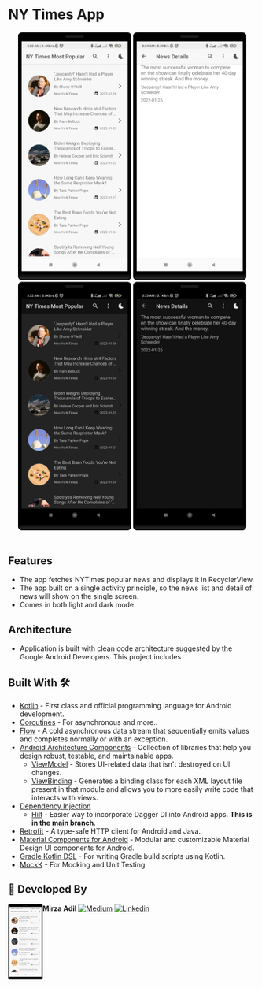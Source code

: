 # NY Times App


<div align="center">
  <img src="https://github.com/mirzaadil/NY-Times/blob/main/screenshots/day_news.png" width="230px" />  
  <img src="https://github.com/mirzaadil/NY-Times/blob/main/screenshots/day_details.png" width="230px" />  
  <br>
  <img src="https://github.com/mirzaadil/NY-Times/blob/main/screenshots/night_mode_news.png" width="230px" /> 
  <img src="https://github.com/mirzaadil/NY-Times/blob/main/screenshots/night_detail_news.png" width="230px" />
</div>

<br/>

## Features
* The app fetches NYTimes popular news and displays it in RecyclerView.
* The app built on a single activity principle, so the news list and detail of news will show on the single screen.
* Comes in both light and dark mode.

## Architecture
* Application is built with clean code architecture suggested by the Google Android Developers. This project includes

## Built With 🛠
- [Kotlin](https://kotlinlang.org/) - First class and official programming language for Android development.
- [Coroutines](https://kotlinlang.org/docs/reference/coroutines-overview.html) - For asynchronous and more..
- [Flow](https://kotlin.github.io/kotlinx.coroutines/kotlinx-coroutines-core/kotlinx.coroutines.flow/-flow/) - A cold asynchronous data stream that sequentially emits values and completes normally or with an exception.
- [Android Architecture Components](https://developer.android.com/topic/libraries/architecture) - Collection of libraries that help you design robust, testable, and maintainable apps.
  - [ViewModel](https://developer.android.com/topic/libraries/architecture/viewmodel) - Stores UI-related data that isn't destroyed on UI changes.
  - [ViewBinding](https://developer.android.com/topic/libraries/view-binding) - Generates a binding class for each XML layout file present in that module and allows you to more easily write code that interacts with views.
- [Dependency Injection](https://developer.android.com/training/dependency-injection)
  - [Hilt](https://dagger.dev/hilt) - Easier way to incorporate Dagger DI into Android apps. **This is in the [main branch](https://github.com/wajahatkarim3/Imagine)**.
- [Retrofit](https://square.github.io/retrofit/) - A type-safe HTTP client for Android and Java.
- [Material Components for Android](https://github.com/material-components/material-components-android) - Modular and customizable Material Design UI components for Android.
- [Gradle Kotlin DSL](https://docs.gradle.org/current/userguide/kotlin_dsl.html) - For writing Gradle build scripts using Kotlin.
- [MockK](https://mockk.io) - For Mocking and Unit Testing


## 👨 Developed By
**Mirza Adil**
<a href="https://twitter.com/WajahatKarim" target="_blank">
  <img src="https://github.com/mirzaadil/NY-Times/blob/main/screenshots/day_news.png" width="70" align="left">
</a>
[![Medium](https://img.shields.io/badge/-medium-grey?logo=medium)](https://medium.com/@mirzaadil)
[![Linkedin](https://img.shields.io/badge/-linkedin-grey?logo=linkedin)](https://www.linkedin.com/in/mirzaadil/)
